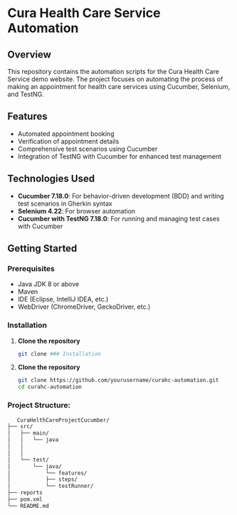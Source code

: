# Cura Health Care Service Automation

## Overview

This repository contains the automation scripts for the Cura Health Care Service demo website. The project focuses on automating the process of making an appointment for health care services using Cucumber, Selenium, and TestNG.

## Features

- Automated appointment booking
- Verification of appointment details
- Comprehensive test scenarios using Cucumber
- Integration of TestNG with Cucumber for enhanced test management

## Technologies Used

- **Cucumber 7.18.0**: For behavior-driven development (BDD) and writing test scenarios in Gherkin syntax
- **Selenium 4.22**: For browser automation
- **Cucumber with TestNG 7.18.0**: For running and managing test cases with Cucumber

## Getting Started

### Prerequisites

- Java JDK 8 or above
- Maven
- IDE (Eclipse, IntelliJ IDEA, etc.)
- WebDriver (ChromeDriver, GeckoDriver, etc.)

### Installation

1. **Clone the repository**

   ```bash
   git clone ### Installation

1. **Clone the repository**

   ```bash
   git clone https://github.com/yourusername/curahc-automation.git
   cd curahc-automation

### Project Structure:

```bash
   CuraHelthCareProjectCucumber/
├── src/
│   ├── main/
│   │   └── java
│   │                   
│   │              
│   └── test/
│       └── java/
│           └── features/
│           ├── steps/
│           └── testRunner/
├── reports
├── pom.xml
└── README.md
